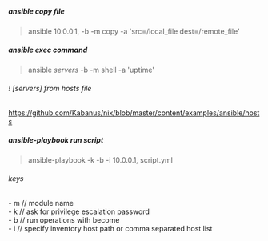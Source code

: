 ##### ansible copy file
> ansible 10.0.0.1, -b -m copy -a 'src=/local_file dest=/remote_file'

##### ansible exec command
> ansible *servers* -b -m shell -a 'uptime'  

###### ! [servers] from hosts file
https://github.com/Kabanus/nix/blob/master/content/examples/ansible/hosts

##### ansible-playbook run script
> ansible-playbook -k -b -i 10.0.0.1, script.yml

###### keys
\- m // module name  
\- k // ask for privilege escalation password  
\- b // run operations with become  
\- i // specify inventory host path or comma separated host list  
